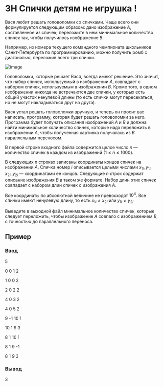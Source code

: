 # 3H Спички детям не игрушка !

Вася любит решать головоломки со спичками. Чаще всего они формулируется следующим образом: дано изображение $A$, составленное из спичек; переложите в нем минимальное количество спичек так, чтобы получилось изображение $B$.

Например, из номера текущего командного чемпионата школьников Санкт-Петербурга по программированию, можно получить ромб с диагональю, переложив всего три спички.

![image](https://github.com/juliemoisk/algorithms-training-5/assets/167636548/4f7dc72c-4375-4342-adf4-5c1e52f9ffab)


Головоломки, которые решает Вася, всегда имеют решение. Это значит, что набор спичек, используемый в изображении $A$, совпадает с набором спичек, используемым в изображении $B$. Кроме того, в одном изображении никогда не встречаются две спички, у которых есть общий участок ненулевой длины (то есть спички могут пересекаться, но не могут накладываться друг на друга).

Вася устал решать головоломки вручную, и теперь он просит вас написать, программу, которая будет решать головоломки за него. Программа будет получать описания изображений $A$ и $B$ и должна найти минимальное количество спичек, которые надо переложить в изображении $A$, чтобы полученная картинка получалась из $B$ параллельным переносом.

В первой строке входного файла содержится целое число $n$ — количество спичек в каждом из изображений $(1 \leq n \leq 1000)$.

В следующих n строках записаны координаты концов спичек на изображении $A$. Спичка номер $i$ описывается целыми числами $x_{1i}, y_{1i}, x_{2i}, y_{2i}$ — координатами ее концов. Следующие $n$ строк содержат описание изображения $B$ в таком же формате. Набор длин этих спичек совпадает с набором длин спичек с изображения $A$.

Все координаты по абсолютной величине не превосходят $10^4$. Все спички имеют ненулевую длину, то есть $x_{1i} \neq x_{2i}$ или $y_{1i} \neq y_{2i}$.

Выведите в выходной файл минимальное количество спичек, которые следует переложить, чтобы изображение $A$ совпало с изображением $B$, с точностью до параллельного переноса.
## Пример

### Ввод

5

0 0 1 2

1 0 0 2

2 0 2 2

4 0 3 2

4 0 5 2

9 -1 10 1

10 1 9 3

8 1 10 1

8 1 9 -1

8 1 9 3


### Вывод

3
